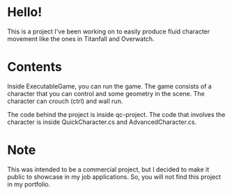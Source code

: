 # Hello! 
This is a project I've been working on to easily produce fluid character movement like the ones in Titanfall and Overwatch.

# Contents
Inside ExecutableGame, you can run the game. The game consists of a character that you can control and some geometry in the scene. The character can crouch (ctrl) and wall run.

The code behind the project is inside qc-project. The code that involves the character is inside QuickCharacter.cs and AdvancedCharacter.cs.

# Note
This was intended to be a commercial project, but I decided to make it public to showcase in my job applications. So, you will not find this project in my portfolio.

